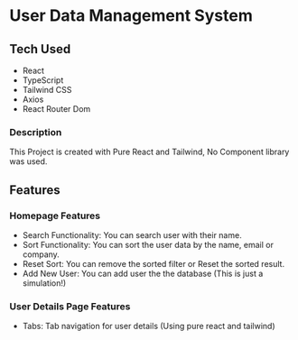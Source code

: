 # User Data Management System

## Tech Used
- React
- TypeScript
- Tailwind CSS
- Axios
- React Router Dom

### Description 
This Project is created with Pure React and Tailwind, No Component library was used. 

## Features
### Homepage Features
* Search Functionality: You can search user with their name. 
* Sort Functionality: You can sort the user data by the name, email or company.
* Reset Sort: You can remove the sorted filter or Reset the sorted result.
* Add New User: You can add user the the database (This is just a simulation!) 

### User Details Page Features
* Tabs: Tab navigation for user details (Using pure react and tailwind)